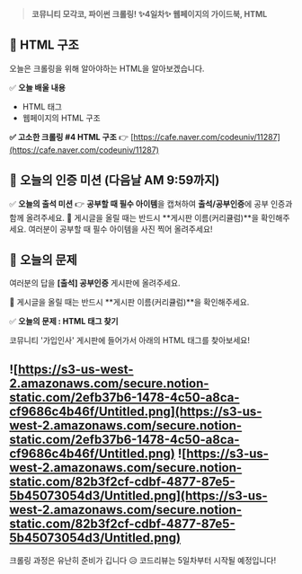 > **코뮤니티 모각코, 파이썬 크롤링!
✨4일차✨ 웹페이지의 가이드북, HTML**

## 📌 HTML 구조
오늘은 크롤링을 위해 알아야하는 HTML을 알아보겠습니다. 

✅ **오늘 배울 내용**
- HTML 태그
- 웹페이지의 HTML 구조

**✅ 고소한 크롤링 #4 HTML 구조**
👉 [https://cafe.naver.com/codeuniv/11287](https://cafe.naver.com/codeuniv/11287)

## 🎯 오늘의 인증 미션 (다음날 AM 9:59까지)

✅ **오늘의 출석 미션**
👉 **공부할 때 필수 아이템**을 캡쳐하여 **출석/공부인증**에 공부 인증과 함께 올려주세요.
🚨 게시글을 올릴 때는 반드시 **게시판 이름(커리큘럼)**을 확인해주세요. 
여러분이 공부할 때 필수 아이템을 사진 찍어 올려주세요!

## 🎯 오늘의 문제

여러분의 답을 **[출석] 공부인증** 게시판에 올려주세요.

🚨 게시글을 올릴 때는 반드시 **게시판 이름(커리큘럼)**을 확인해주세요. 

✅ **오늘의 문제 : HTML 태그 찾기**

코뮤니티 '가입인사' 게시판에 들어가서 아래의 HTML 태그를 찾아보세요! 

![https://s3-us-west-2.amazonaws.com/secure.notion-static.com/2efb37b6-1478-4c50-a8ca-cf9686c4b46f/Untitled.png](https://s3-us-west-2.amazonaws.com/secure.notion-static.com/2efb37b6-1478-4c50-a8ca-cf9686c4b46f/Untitled.png)
![https://s3-us-west-2.amazonaws.com/secure.notion-static.com/82b3f2cf-cdbf-4877-87e5-5b45073054d3/Untitled.png](https://s3-us-west-2.amazonaws.com/secure.notion-static.com/82b3f2cf-cdbf-4877-87e5-5b45073054d3/Untitled.png)
---
크롤링 과정은 유난히 준비가 깁니다 😥 
코드리뷰는 5일차부터 시작될 예정입니다!

